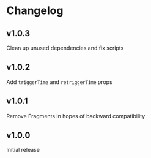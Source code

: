 # Changelog

## v1.0.3

Clean up unused dependencies and fix scripts

## v1.0.2

Add `triggerTime` and `retriggerTime` props

## v1.0.1

Remove Fragments in hopes of backward compatibility

## v1.0.0

Initial release
